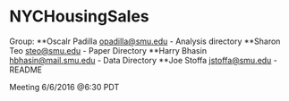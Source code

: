 # NYCHousingSales

Group:
**Oscalr Padilla opadilla@smu.edu - Analysis directory
**Sharon Teo steo@smu.edu - Paper Directory
**Harry Bhasin hbhasin@mail.smu.edu - Data Directory
**Joe Stoffa jstoffa@smu.edu - README

Meeting 6/6/2016 @6:30 PDT
